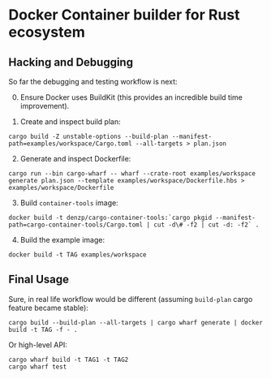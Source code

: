 # Docker Container builder for Rust ecosystem

## Hacking and Debugging
So far the debugging and testing workflow is next:

0. Ensure Docker uses BuildKit (this provides an incredible build time improvement).

1. Create and inspect build plan:
```
cargo build -Z unstable-options --build-plan --manifest-path=examples/workspace/Cargo.toml --all-targets > plan.json
```

2. Generate and inspect Dockerfile:
```
cargo run --bin cargo-wharf -- wharf --crate-root examples/workspace generate plan.json --template examples/workspace/Dockerfile.hbs > examples/workspace/Dockerfile
```

3. Build `container-tools` image:
```
docker build -t denzp/cargo-container-tools:`cargo pkgid --manifest-path=cargo-container-tools/Cargo.toml | cut -d\# -f2 | cut -d: -f2` .
```

4. Build the example image:
```
docker build -t TAG examples/workspace
```

## Final Usage
Sure, in real life workflow would be different (assuming `build-plan` cargo feature became stable):
```
cargo build --build-plan --all-targets | cargo wharf generate | docker build -t TAG -f - .
```

Or high-level API:
```
cargo wharf build -t TAG1 -t TAG2
cargo wharf test
```
